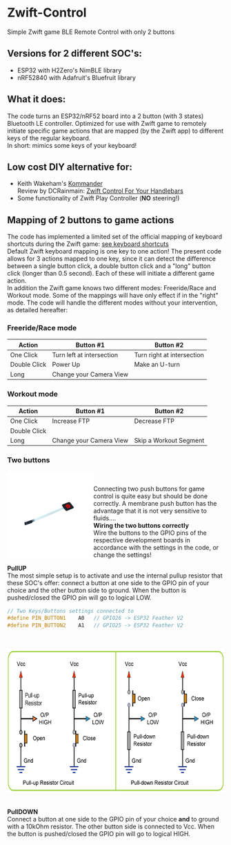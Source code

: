 # Zwift-Control
Simple Zwift game BLE Remote Control with only 2 buttons

## Versions for 2 different SOC's:
- ESP32 with H2Zero's NimBLE library
- nRF52840 with Adafruit's Bluefruit library

## What it does:
The code turns an ESP32/nRF52 board into a 2 button (with 3 states) Bluetooth LE controller. Optimized for use with Zwift game to remotely initiate specific game actions that are mapped (by the Zwift app) to different keys of the regular keyboard.<br> 
In short: mimics some keys of your keyboard!

## Low cost DIY alternative for:
- Keith Wakeham's [Kommander](https://titanlab.co/715-2/) <br>
Review by DCRainmain: [Zwift Control For Your Handlebars](https://www.dcrainmaker.com/2021/02/kommander-review-zwift-control-for-your-handlebars.html)
- Some functionality of Zwift Play Controller (<b>NO</b> steering!)

## Mapping of 2 buttons to game actions
The code has implemented a limited set of the official mapping of keyboard shortcuts during the Zwift game: [see keyboard shortcuts](https://support.zwift.com/en_us/keyboard-shortcuts-rkGrgwd4B)<br>
Default Zwift keyboard mapping is one key to one action! The present code allows for 3 actions mapped to one key, since it can detect the difference between a single button click, a double button click and a "long" button click (longer than 0.5 second). Each of these will initiate a different game action.<br>
In addition the Zwift game knows two different modes: Freeride/Race and Workout mode. Some of the mappings will have only effect if in the "right" mode. The code will handle the different modes without your intervention, as detailed hereafter:

### Freeride/Race mode
|Action|Button #1|Button #2|
|---------------|--------------------------|--------------------------|
|One Click|Turn left at intersection|Turn right at intersection|
|Double Click|Power Up|Make an U-turn|
|Long|Change your Camera View| |

### Workout mode
|Action|Button #1|Button #2|
|---------------|--------------------------|--------------------------|
|One Click|Increase FTP|Decrease FTP|
|Double Click| | |
|Long|Change your Camera View|Skip a Workout Segment  |

### Two buttons

<img src="./images/membrane-keypad-red-button-600x600w.jpg" width="200" height="200" align="left" alt="Membrane Button"><br>

Connecting two push buttons for game control is quite easy but should be done correctly. A membrane push button has the advantage that it is not very sensitive to fluids....<br>
<b>Wiring the two buttons correctly</b><br>
Wire the buttons to the GPIO pins of the respective development boards in accordance with the settings in the code, or change the settings!
<br clear="left">

<b>PullUP</b><br>
The most simple setup is to activate and use the internal pullup resistor that these SOC's offer: connect a button at one side to the GPIO pin of your choice and the other button side to ground. When the button is pushed/closed the GPIO pin will go to logical LOW.
```C++
// Two Keys/Buttons settings connected to
#define PIN_BUTTON1    A0   // GPIO26 -> ESP32 Feather V2 
#define PIN_BUTTON2    A1   // GPIO25 -> ESP32 Feather V2
```
<br>
<p align=left>
<img src="./images/button.png" width="796" height="336" alt="Zteering">
</p>
<br clear="left">
<b>PullDOWN</b><br>
Connect a button at one side to the GPIO pin of your choice <b>and</b> to ground with a 10kOhm resistor. The other button side is connected to Vcc. When the button is pushed/closed the GPIO pin will go to logical HIGH.<br>

